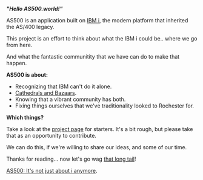 ***"Hello AS500.world!"***

AS500 is an application built on [IBM i](http://ibmsystemsmag.com/blogs/you-and-i/may-2019/ibm-i-for-innovators-by-innovators/), the modern platform that inherited the AS/400 legacy. 


This project is an effort to think about what the IBM i could be.. where we go from here.

And what the fantastic communitity that we have can do to make that happen.


******AS500 is about:******

* Recognizing that IBM can't do it alone.  
* [Cathedrals and Bazaars](http://www.catb.org/~esr/writings/cathedral-bazaar/).
* Knowing that a vibrant community has both.
* Fixing things ourselves that we've traditionality looked to Rochester for.


******Which things?******

Take a look at the [project page](https://github.com/orgs/as500/projects) for starters.   It's a bit rough, 
but please take that as an opportunity to contribute.


We can do this, if we're willing to share our ideas, and some of our time.


Thanks for reading... now let's go wag [that long tail](https://en.wikipedia.org/wiki/The_Long_Tail_(book))!


[AS500: It's not just about i anymore](https://github.com/orgs/as500/projects).
